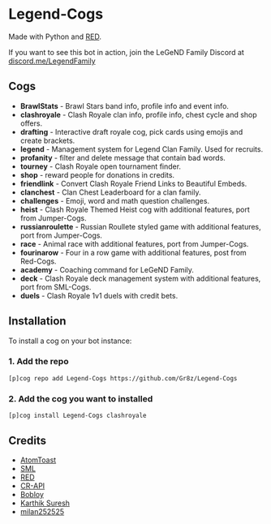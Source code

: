 # Legend-Cogs

Made with Python and [RED](https://github.com/Cog-Creators/Red-DiscordBot).

If you want to see this bot in action, join the LeGeND Family Discord at [discord.me/LegendFamily](http://discord.me/LegendFamily)

## Cogs

 * **BrawlStats** - Brawl Stars band info, profile info and event info.
 * **clashroyale** - Clash Royale clan info, profile info, chest cycle and shop offers.
 * **drafting** - Interactive draft royale cog, pick cards using emojis and create brackets.
 * **legend** - Management system for Legend Clan Family. Used for recruits.
 * **profanity** - filter and delete message that contain bad words.
 * **tourney** - Clash Royale open tournament finder.
 * **shop** - reward people for donations in credits.
 * **friendlink** - Convert Clash Royale Friend Links to Beautiful Embeds.
 * **clanchest** - Clan Chest Leaderboard for a clan family.
 * **challenges** - Emoji, word and math question challenges.
 * **heist** - Clash Royale Themed Heist cog with additional features, port from Jumper-Cogs.
 * **russianroulette** - Russian Roullete styled game with additional features, port from Jumper-Cogs.
  * **race** - Animal race with additional features, port from Jumper-Cogs.
 * **fourinarow** - Four in a row game with additional features, post from Red-Cogs.
 * **academy** - Coaching command for LeGeND Family.
 * **deck** - Clash Royale deck management system with additional features, port from SML-Cogs.
 * **duels** - Clash Royale 1v1 duels with credit bets.

## Installation

To install a cog on your bot instance:

### 1. Add the repo

`[p]cog repo add Legend-Cogs https://github.com/Gr8z/Legend-Cogs`

### 2. Add the cog you want to installed

`[p]cog install Legend-Cogs clashroyale`


## Credits

* [AtomToast](https://github.com/AtomToast)
* [SML](https://github.com/smlbiobot)
* [RED](https://github.com/Cog-Creators/Red-DiscordBot)
* [CR-API](https://github.com/cr-api/cr-api)
* [Bobloy](https://github.com/bobloy)
* [Karthik Suresh](https://github.com/karthiks2601)
* [milan252525](https://github.com/milan252525)